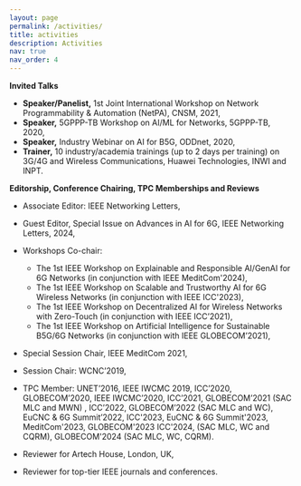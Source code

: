 ```yaml
---
layout: page
permalink: /activities/
title: activities
description: Activities
nav: true
nav_order: 4
---
```

**Invited Talks**
- **Speaker/Panelist,** 1st Joint International Workshop on Network Programmability & Automation (NetPA), CNSM, 2021,
- **Speaker,** 5GPPP-TB Workshop on AI/ML for Networks, 5GPPP-TB, 2020,
- **Speaker,** Industry Webinar on AI for B5G, ODDnet, 2020,
- **Trainer,** 10 industry/academia trainings (up to 2 days per training) on 3G/4G and Wireless Communications, Huawei Technologies, INWI and INPT.

**Editorship, Conference Chairing, TPC Memberships and Reviews**
- Associate Editor: IEEE Networking Letters,
- Guest Editor, Special Issue on Advances in AI for 6G, IEEE Networking Letters, 2024,
- Workshops Co-chair:
  - The 1st IEEE Workshop on Explainable and Responsible AI/GenAI for 6G Networks (in conjunction with IEEE MeditCom'2024),
  - The 1st IEEE Workshop on Scalable and Trustworthy AI for 6G Wireless Networks (in conjunction with IEEE ICC'2023),
  - The 1st IEEE Workshop on Decentralized AI for Wireless Networks with Zero-Touch (in conjunction with IEEE ICC’2021),
  - The 1st IEEE Workshop on Artificial Intelligence for Sustainable B5G/6G Networks (in conjunction with IEEE GLOBECOM’2021),
  
- Special Session Chair, IEEE MeditCom 2021,
- Session Chair: WCNC’2019,
- TPC Member: UNET’2016, IEEE IWCMC 2019, ICC’2020, GLOBECOM’2020, IEEE IWCMC’2020, ICC’2021, GLOBECOM’2021 (SAC MLC and MWN) , ICC’2022, GLOBECOM’2022 (SAC MLC and WC), EuCNC & 6G Summit’2022, ICC'2023, EuCNC & 6G Summit'2023, MeditCom'2023, GLOBECOM'2023 ICC'2024, (SAC MLC, WC and CQRM), GLOBECOM'2024 (SAC MLC, WC, CQRM).
- Reviewer for Artech House, London, UK,
- Reviewer for top-tier IEEE journals and conferences.
